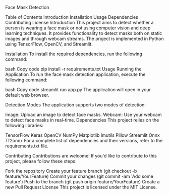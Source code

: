 Face Mask Detection

Table of Contents
Introduction
Installation
Usage
Dependencies
Contributing
License
Introduction
This project aims to detect whether a person is wearing a face mask or not using computer vision and deep learning techniques. It provides functionality to detect masks both on static images and through webcam streams. The project is implemented in Python using TensorFlow, OpenCV, and Streamlit.

Installation
To install the required dependencies, run the following command:

bash
Copy code
pip install -r requirements.txt
Usage
Running the Application
To run the face mask detection application, execute the following command:

bash
Copy code
streamlit run app.py
The application will open in your default web browser.

Detection Modes
The application supports two modes of detection:

Image: Upload an image to detect face masks.
Webcam: Use your webcam to detect face masks in real-time.
Dependencies
This project relies on the following libraries:

TensorFlow
Keras
OpenCV
NumPy
Matplotlib
Imutils
Pillow
Streamlit
Onnx
Tf2onnx
For a complete list of dependencies and their versions, refer to the requirements.txt file.

Contributing
Contributions are welcome! If you'd like to contribute to this project, please follow these steps:

Fork the repository
Create your feature branch (git checkout -b feature/YourFeature)
Commit your changes (git commit -am 'Add some feature')
Push to the branch (git push origin feature/YourFeature)
Create a new Pull Request
License
This project is licensed under the MIT License.
